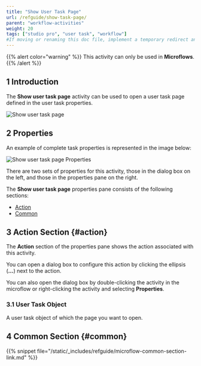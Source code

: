 ```yaml
---
title: "Show User Task Page"
url: /refguide/show-task-page/
parent: "workflow-activities"
weight: 20
tags: ["studio pro", "user task", "workflow"]
#If moving or renaming this doc file, implement a temporary redirect and let the respective team know they should update the URL in the product. See Mapping to Products for more details.
---
```


{{% alert color="warning" %}}
This activity can only be used in **Microflows**.
{{% /alert %}}

## 1 Introduction

The **Show user task page** activity can be used to open a user task page defined in the user task properties. 

![Show user task page](/attachments/refguide/modeling/application-logic/microflows-and-nanoflows/activities/workflow-activities/show-task-page/open-task-page.jpg)

## 2 Properties

An example of complete task properties is represented in the image below:

![Show user task page Properties](/attachments/refguide/modeling/application-logic/microflows-and-nanoflows/activities/workflow-activities/show-task-page/open-workflow-page-properties.jpg)

There are two sets of properties for this activity, those in the dialog box on the left, and those in the properties pane on the right.

The **Show user task page** properties pane consists of the following sections:

* [Action](#action)
* [Common](#common)

## 3 Action Section {#action}

The **Action** section of the properties pane shows the action associated with this activity.

You can open a dialog box to configure this action by clicking the ellipsis (**…**) next to the action.

You can also open the dialog box by double-clicking the activity in the microflow or right-clicking the activity and selecting **Properties**.

### 3.1 User Task Object

A user task object of which the page you want to open.

## 4 Common Section {#common}

{{% snippet file="/static/_includes/refguide/microflow-common-section-link.md" %}}